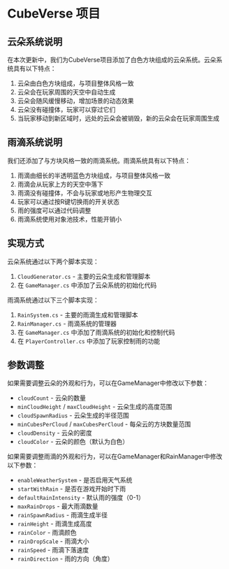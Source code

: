 # CubeVerse 项目

## 云朵系统说明

在本次更新中，我们为CubeVerse项目添加了白色方块组成的云朵系统。云朵系统具有以下特点：

1. 云朵由白色方块组成，与项目整体风格一致
2. 云朵会在玩家周围的天空中自动生成
3. 云朵会随风缓慢移动，增加场景的动态效果
4. 云朵没有碰撞体，玩家可以穿过它们
5. 当玩家移动到新区域时，远处的云朵会被销毁，新的云朵会在玩家周围生成

## 雨滴系统说明

我们还添加了与方块风格一致的雨滴系统。雨滴系统具有以下特点：

1. 雨滴由细长的半透明蓝色方块组成，与项目整体风格一致
2. 雨滴会从玩家上方的天空中落下
3. 雨滴没有碰撞体，不会与玩家或地形产生物理交互
4. 玩家可以通过按R键切换雨的开关状态
5. 雨的强度可以通过代码调整
6. 雨滴系统使用对象池技术，性能开销小

## 实现方式

云朵系统通过以下两个脚本实现：

1. `CloudGenerator.cs` - 主要的云朵生成和管理脚本
2. 在 `GameManager.cs` 中添加了云朵系统的初始化代码

雨滴系统通过以下三个脚本实现：

1. `RainSystem.cs` - 主要的雨滴生成和管理脚本
2. `RainManager.cs` - 雨滴系统的管理器
3. 在 `GameManager.cs` 中添加了雨滴系统的初始化和控制代码
4. 在 `PlayerController.cs` 中添加了玩家控制雨的功能

## 参数调整

如果需要调整云朵的外观和行为，可以在GameManager中修改以下参数：

- `cloudCount` - 云朵的数量
- `minCloudHeight` / `maxCloudHeight` - 云朵生成的高度范围
- `cloudSpawnRadius` - 云朵生成的半径范围
- `minCubesPerCloud` / `maxCubesPerCloud` - 每朵云的方块数量范围
- `cloudDensity` - 云朵的密度
- `cloudColor` - 云朵的颜色（默认为白色）

如果需要调整雨滴的外观和行为，可以在GameManager和RainManager中修改以下参数：

- `enableWeatherSystem` - 是否启用天气系统
- `startWithRain` - 是否在游戏开始时下雨
- `defaultRainIntensity` - 默认雨的强度（0-1）
- `maxRainDrops` - 最大雨滴数量
- `rainSpawnRadius` - 雨滴生成半径
- `rainHeight` - 雨滴生成高度
- `rainColor` - 雨滴颜色
- `rainDropScale` - 雨滴大小
- `rainSpeed` - 雨滴下落速度
- `rainDirection` - 雨的方向（角度）
